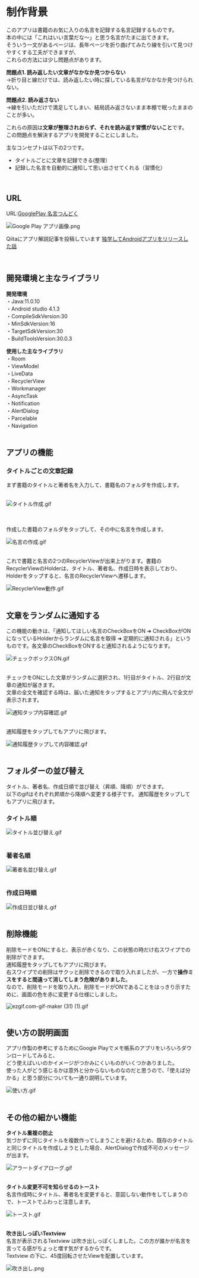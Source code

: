 # 制作背景
このアプリは書籍のお気に入りの名言を記録する名言記録するものです。  
本の中には「これはいい言葉だな～」と思う名言がたまに出てきます。  
そういう一文があるページは、長年ページを折り曲げてみたり線を引いて見つけやすくする工夫ができますが、  
これらの方法には少し問題点があります。  

**問題点1. 読み返したい文章がなかなか見つからない**  
→折り目と線だけでは、読み返したい時に探している名言がなかなか見つけられない。

**問題点2. 読み返さない**  
→線を引いただけで満足してしまい、結局読み返さないまま本棚で眠ったままのことが多い。

これらの原因は**文章が整理されおらず、それを読み返す習慣がないこと**です。  
この問題点を解決するアプリを開発することにしました。

主なコンセプトは以下の2つです。
* タイトルごとに文章を記録できる(整理）
* 記録した名言を自動的に通知して思い出させてくれる（習慣化）
<br>

## URL
URL:[GooglePlay 名言つんどく](https://play.google.com/store/apps/details?id=co.websarva.wings.android.myquotations)

![Google Play アプリ画像.png](https://qiita-image-store.s3.ap-northeast-1.amazonaws.com/0/599060/355530c4-789d-15c8-f74e-c946decf1c6d.png)

Qiitaにアプリ解説記事を投稿しています
[独学してAndroidアプリをリリースした話](https://qiita.com/Bu-Kohei/items/ad327cfeb6aba80c35cd)

<br>

## 開発環境と主なライブラリ

**開発環境**  
・Java:11.0.10  
・Android studio 4.1.3  
・CompileSdkVersion:30  
・MinSdkVersion:16  
・TargetSdkVersion:30  
・BuildToolsVersion:30.0.3  

**使用した主なライブラリ**  
・Room  
・ViewModel  
・LiveData  
・RecyclerView  
・Workmanager  
・AsyncTask  
・Notification  
・AlertDialog  
・Parcelable  
・Navigation  
<br>

## アプリの機能  

### タイトルごとの文章記録  

まず書籍のタイトルと著者名を入力して、書籍名のフォルダを作成します。  
<br>

![タイトル作成.gif](https://qiita-image-store.s3.ap-northeast-1.amazonaws.com/0/599060/61076807-7fa9-4220-e151-9497eee6f738.gif)  
<br>
<br>

作成した書籍のフォルダをタップして、その中に名言を作成します。 
<br>

![名言の作成.gif](https://qiita-image-store.s3.ap-northeast-1.amazonaws.com/0/599060/ce4ee007-57e7-3b25-1b31-9613caaa789d.gif)
<br>
<br>

これで書籍と名言の2つのRecyclerViewが出来上がります。書籍のRecyclerViewのHolderは、タイトル、著者名、作成日時を表示しており、Holderをタップすると、名言のRecyclerViewへ遷移します。 
<br>

![RecyclerView動作.gif](https://qiita-image-store.s3.ap-northeast-1.amazonaws.com/0/599060/4483761c-018f-d3e9-7bf1-bcd13d6e5c9e.gif)
<br>
<br>

## 文章をランダムに通知する  
この機能の動きは、「通知してほしい名言のCheckBoxをON ➜ CheckBoxがONになっているHolderからランダムに名言を取得 ➜ 定期的に通知される」というものです。各文章のCheckBoxをONすると通知されるようになります。
<br>

![チェックボックスON.gif](https://qiita-image-store.s3.ap-northeast-1.amazonaws.com/0/599060/1cd2dc89-6e9c-b470-b95e-a8bdc768b852.gif)
<br>
<br>

チェックをONにした文章がランダムに選択され、1行目がタイトル、2行目が文章の通知が届きます。  
文章の全文を確認する時は、届いた通知をタップするとアプリ内に飛んで全文が表示されます。
<br>

![通知タップ内容確認.gif](https://qiita-image-store.s3.ap-northeast-1.amazonaws.com/0/599060/5c1390c9-d21d-d623-2b87-0c770508eebc.gif)
<br>
<br>

通知履歴をタップしてもアプリに飛びます。
<br>

![通知履歴タップして内容確認.gif](https://qiita-image-store.s3.ap-northeast-1.amazonaws.com/0/599060/4b382c33-d4f5-c052-e521-eeea6743fec3.gif)
<br>
<br>

## フォルダーの並び替え
タイトル、著者名、作成日順で並び替え（昇順、降順）ができます。  
以下のgifはそれぞれ昇順から降順へ変更する様子です。
通知履歴をタップしてもアプリに飛びます。
<br>

### タイトル順  
![タイトル並び替え.gif](https://qiita-image-store.s3.ap-northeast-1.amazonaws.com/0/599060/b998dd19-8986-8b39-20ce-50c9334b2470.gif)
<br>
<br>

### 著者名順  
![著者名並び替え.gif](https://qiita-image-store.s3.ap-northeast-1.amazonaws.com/0/599060/554a612f-daee-0108-cc98-49911577cf18.gif)
<br>
<br>

### 作成日時順  
![作成日並び替え.gif](https://qiita-image-store.s3.ap-northeast-1.amazonaws.com/0/599060/6f10910d-b0df-ada0-3131-19e5a9372cfe.gif)
<br>
<br>

## 削除機能 
削除モードをONにすると、表示が赤くなり、この状態の時だけ右スワイプでの削除ができます。  
通知履歴をタップしてもアプリに飛びます。  
右スワイプでの削除はサクッと削除できるので取り入れましたが、一方で**操作ミスをすると間違って消してしまう危険がありました**。  
なので、削除モードを取り入れ、削除モードがONであることをはっきり示すために、画面の色を赤に変更する仕様にしました。
<br>

![ezgif.com-gif-maker (31) (1).gif](https://qiita-image-store.s3.ap-northeast-1.amazonaws.com/0/599060/d73f26db-8a66-3315-7c07-3e77f4245891.gif)
<br>
<br>

## 使い方の説明画面
アプリ作製の参考にするためにGoogle Playでメモ帳系のアプリをいろいろダウンロードしてみると、  
どう使えばいいのかイメージがつかみにくいものがいくつかありました。     
使った人がどう感じるかは意外と分からないものなのだと思うので、「使えば分かる」と思う部分についても一通り説明しています。
<br>

![使い方.gif](https://qiita-image-store.s3.ap-northeast-1.amazonaws.com/0/599060/cd492312-1098-a3bc-1813-fce0ee912aab.gif)
<br>
<br>

## その他の細かい機能
**タイトル重複の防止**  
気づかずに同じタイトルを複数作ってしまうことを避けるため、既存のタイトルと同じタイトルを作成しようとした場合、AlertDialogで作成不可のメッセージが出ます。
<br>

![アラートダイアローグ.gif](https://qiita-image-store.s3.ap-northeast-1.amazonaws.com/0/599060/50b45904-2cb6-0084-a051-a8d53016daee.gif)
<br>
<br>

**タイトル変更不可を知らせるのトースト**  
名言作成時にタイトル、著者名を変更すると、意図しない動作をしてしまうので、トーストでふわっと注意します。
<br>

![トースト.gif](https://qiita-image-store.s3.ap-northeast-1.amazonaws.com/0/599060/84c2ec9c-82e1-37e0-f3c2-a01e74d2877f.gif)
<br>
<br>

**吹き出しっぽいTextview**  
名言が表示されるTextview は吹き出しっぽくしました。この方が誰かが名言を言ってる感がちょっと増す気がするからです。  
Textview の下に、45度回転させたViewを配置しています。
<br>

![吹き出し.png](https://qiita-image-store.s3.ap-northeast-1.amazonaws.com/0/599060/398dc33c-6f84-59ec-7e12-c2ab547b2da3.png)
<br>
<br>

